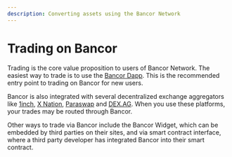 ```yaml
---
description: Converting assets using the Bancor Network
---
```


# Trading on Bancor

Trading is the core value proposition to users of Bancor Network. The easiest way to trade is to use the [Bancor Dapp](https://www.bancor.network/). This is the recommended entry point to trading on Bancor for new users.

Bancor is also integrated with several decentralized exchange aggregators like [1inch](https://1inch.exchange/#/), [X Nation](http://xnation.io/), [Paraswap](https://paraswap.io/#/) and [DEX.AG](http://dex.ag/). When you use these platforms, your trades may be routed through Bancor. 

Other ways to trade via Bancor include the Bancor Widget, which can be embedded by third parties on their sites, and via smart contract interface, where a third party developer has integrated Bancor into their smart contract.

